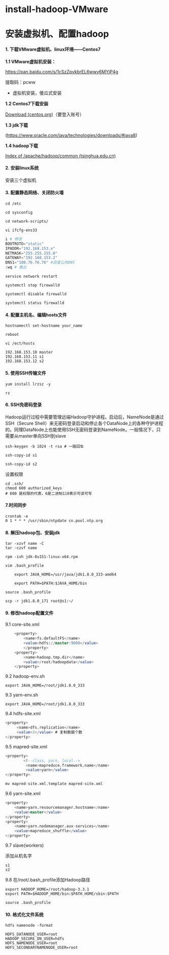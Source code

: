 # install-hadoop-VMware
# 安装虚拟机、配置hadoop

#### 1. 下载VMware虚拟机、linux环境——Centos7

**1.1 VMware虚拟机安装：** 

https://pan.baidu.com/s/1cSzZpvkbrEL6wwy6MYjP4g

提取码：pcww

+ 虚拟机安装，傻瓜式安装

**1.2 Centos7下载安装**

[Download (centos.org)](https://www.centos.org/download/)（要登入账号）

**1.3 jdk下载**

(https://www.oracle.com/java/technologies/downloads/#java8)

**1.4 hadoop下载**

[Index of /apache/hadoop/common (tsinghua.edu.cn)](https://mirrors.tuna.tsinghua.edu.cn/apache/hadoop/common/)

#### 2. 安装linux系统

安装三个虚拟机

#### 3. 配置静态网络、关闭防火墙

```shell
cd /etc

cd sysconfig

cd network-scripts/

vi ifcfg-ens33

```

```python
i # 修改
BOOTROTO="static"
IPADDR="192.168.153.x"
NETMASK="255.255.255.0"
GATEWAY="192.168.153.2"
DNS1="180.76.76.76" #百度公共DNS
:wq # 推出
```

```shell
service network restart

systemctl stop firewalld

systemctl disable firewalld

systemctl status firewalld

```

#### 4. 配置主机名、编辑hosts文件

```shell
hostnamectl set-hostname your_name

reboot
```

```shell
vi /ect/hosts

192.168.153.10 master
192.168.153.11 s1
192.168.153.12 s2
```

#### 5. 使用SSH传输文件

```shell
yum install lrzsz -y

rz
```

#### 6. SSH免密码登录

Hadoop运行过程中需要管理远端Hadoop守护进程。启动后，NameNode是通过SSH（Secure Shell）来无密码登录启动和停止各个DataNode上的各种守护进程的。同理DataNode上也能使用SSH无密码登录到NameNode。一般情况下，只需要从master单向SSH到slave

```shell
ssh-keygen -b 1024 -t rsa # 一路回车

ssh-copy-id s1

ssh-copy-id s2
```

设置权限

```shell
cd .ssh/
chmod 600 authorized_keys 
# 600 是权限的代表，6是二进制110表示可读可写
```

#### 7.时间同步

```shell
crontab -e
0 1 * * * /usr/sbin/ntpdate cn.pool.ntp.org
```

#### 8. 解压hadoop包、安装jdk

```shell
tar -xzvf name -C
tar -czvf name 

rpm -ivh jdk-8u151-linux-x64.rpm

vim .bash_profile

	export JAVA_HOME=/usr/java/jdk1.8.0_333-amd64
                                    
	export PATH=$PATH:$JAVA_HOME/bin

source .bash_profile

scp -r jdk1.8.0_171 root@s1:~/
```

#### 9. 修改hadoop配置文件

9.1 core-site.xml

```sql
    <property>
    	<name>fs.defaultFS</name>  
      	<value>hdfs://master:9000</value>  
      	</property>  
    <property>
      	<name>hadoop.tmp.dir</name>
      	<value>/root/hadoopdata</value>
	</property>
```

9.2 hadoop-env.sh

```shell
export JAVA_HOME=/root/jdk1.8.0_333
```

9.3 yarn-env.sh

```shell
export JAVA_HOME=/root/jdk1.8.0_333
```

9.4 hdfs-site.xml

```sql
<property>
     <name>dfs.replication</name>
     <value>2</value> # 复制数据个数
</property>
```

9.5 mapred-site.xml

```sql
<property>
		<!--class, yarn, local-->
         <name>mapreduce.framework.name</name>
         <value>yarn</value>
</property>

mv mapred-site.xml.template mapred-site.xml
```

9.6 yarn-site.xml

```sql
<property>
    <name>yarn.resourcemanager.hostname</name>
    <value>master</value>
</property> 
<property>
    <name>yarn.nodemanager.aux-services</name>
    <value>mapreduce_shuffle</value>
</property>
```

9.7 slave(workers)

添加从机名字

```shell
s1
s2
```

9.8 在/root/.bash_profile添加Hadoop路径

```shell
export HADOOP_HOME=/root/hadoop-3.3.1
export PATH=$HADOOP_HOME/bin:$PATH_HOME/sbin:$PATH

source .bash_profile
```

#### 10. 格式化文件系统

```shell
hdfs namenode -format

HDFS_DATANODE_USER=root
HADOOP_SECURE_DN_USER=hdfs
HDFS_NAMENODE_USER=root
HDFS_SECONDARYNAMENODE_USER=root
```











